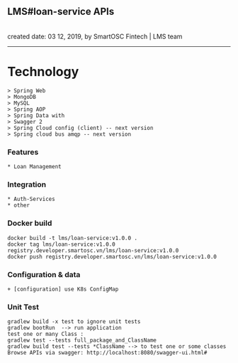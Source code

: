 <h2>LMS#loan-service APIs</h2>
<br>created date: 03 12, 2019, by SmartOSC Fintech | LMS team

********************************************************************************************************* 
# Technology
	> Spring Web
	> MongoDB
	> MySQL
	> Spring AOP
	> Spring Data with 
	> Swagger 2
	> Spring Cloud config (client) -- next version
	> Spring cloud bus amqp -- next version

### Features
	* Loan Management

### Integration
	* Auth-Services
	* other

### Docker build
	docker build -t lms/loan-service:v1.0.0 .
	docker tag lms/loan-service:v1.0.0 registry.developer.smartosc.vn/lms/loan-service:v1.0.0
	docker push registry.developer.smartosc.vn/lms/loan-service:v1.0.0

### Configuration & data

	+ [configuration] use K8s ConfigMap

### Unit Test
	gradlew build -x test to ignore unit tests
	gradlew bootRun  --> run application
	test one or many Class :   
	gradlew test --tests full_package_and_ClassName
	gradlew build test --tests *ClassName --> to test one or some classes  
	Browse APIs via swagger: http://localhost:8080/swagger-ui.html#
